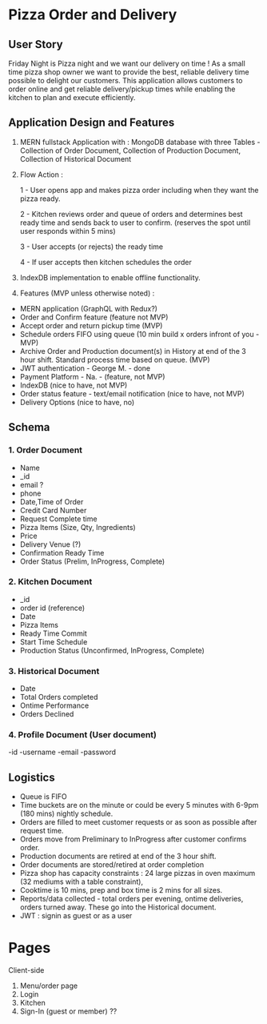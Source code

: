 # Pizza Order and Delivery
## User Story
Friday Night is Pizza night and we want our delivery on time !  As a small time pizza shop owner we want to provide the best, reliable delivery time possible to delight our customers.  This application allows customers to order online and get reliable delivery/pickup times while enabling the kitchen to plan and execute efficiently.  


## Application Design and Features 

1. MERN fullstack Application  with :
     MongoDB database with three Tables - Collection of Order Document, Collection  of Production Document, Collection of Historical Document

2. Flow Action : 

    1 - User opens app and makes pizza order including when they want the pizza ready.

    2 - Kitchen reviews order and queue of orders and determines best ready time and sends back to user to confirm. 
    (reserves the spot until user responds within 5 mins)

    3 - User accepts (or rejects) the ready time 
    
    4 - If user accepts then kitchen schedules the order

3. IndexDB implementation to enable offline functionality.

4. Features (MVP unless otherwise noted) :
- MERN application (GraphQL with Redux?)
- Order and Confirm feature (feature not MVP)
- Accept order and return pickup time (MVP)
- Schedule orders FIFO using queue (10 min   build x orders infront of you - MVP)
- Archive Order and Production document(s) in History at end of the 3 hour shift.  Standard process time based on queue. (MVP)
- JWT authentication - George M. - done
- Payment Platform - Na. - (feature, not MVP)
- IndexDB (nice to have, not MVP)
- Order status feature - text/email notification (nice to have, not MVP)
- Delivery Options (nice to have, no)

## Schema
### 1. Order Document
- Name
- _id
- email ?
- phone
- Date,Time of Order
- Credit Card Number
- Request Complete time
- Pizza Items (Size, Qty, Ingredients)
- Price 
- Delivery Venue (?)
- Confirmation Ready Time
- Order Status (Prelim, InProgress, Complete)

### 2. Kitchen Document
- _id
- order id (reference)
- Date
- Pizza Items
- Ready Time Commit
- Start Time Schedule
- Production Status (Unconfirmed, InProgress, Complete)

### 3. Historical Document
- Date
- Total Orders completed
- Ontime Performance
- Orders Declined

### 4. Profile Document (User document)
-id
-username
-email
-password

##  Logistics
- Queue is FIFO 
- Time buckets are on the minute or could be every 5 minutes with 6-9pm (180 mins) nightly schedule.
- Orders are filled to meet customer requests or as soon as possible after request time.
- Orders move from Preliminary to InProgress after customer confirms order.
- Production documents are retired at end of the 3 hour shift.
- Order documents are stored/retired at order completion
- Pizza shop has capacity constraints : 24 large pizzas in oven maximum (32 mediums with a table constraint), 
- Cooktime is 10 mins, prep and box time is 2 mins for all sizes.
- Reports/data collected - total orders per evening, ontime deliveries, orders turned away. These go into the Historical document.
- JWT :  signin as guest or as a user


# Pages
Client-side
1. Menu/order page
2. Login
3. Kitchen 
4. Sign-In (guest or member) ??


